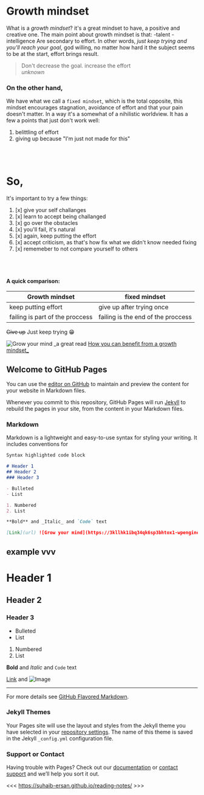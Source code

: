 # Growth mindset
What is a _growth mindset_? it's a great mindset to have, a positive and creative one.
The main point about growth mindset is that: 
-talent
-intelligence 
Are secondary to effort. 
In other words, *just keep trying and you'll reach your goal*, god willing, no matter how hard it the subject seems to be at the start, effort brings result.

>Don't decrease the goal. increase the effort  
>_unknown_
>

### On the other hand,
We have what we call a `fixed mindset`, which is the total opposite, this mindset encourages stagnation, avoidance of effort and that your pain doesn't matter. In a way it's a somewhat of a nihilistic worldview.
It has a few a points that just don't work well:
1. belittling of effort
2. giving up because "I'm just not made for this"

<br/><br/>

# So,
It's important to try a few things:
1. [x] give your self challanges
2. [x] learn to accept being challanged
3. [x] go over the obstacles
4. [x] you'll fail, it's natural
5. [x] again, keep putting the effort
6. [x] accept criticism, as that's how fix what we didn't know needed fixing
7. [x] rememeber to not compare yourself to others

<br/><br/> 
#### A quick comparison:
Growth mindset | fixed mindset
------------ | -------------
keep putting effort | give up after trying once
failing is part of the proccess | failing is the end of the proccess

~~Give up~~ Just keep trying :grin:

![Grow your mind](https://3kllhk1ibq34qk6sp3bhtox1-wpengine.netdna-ssl.com/wp-content/uploads/2015/11/growth-mindset.png)
_a great read [How you can benefit from a growth mindset_](url)







## Welcome to GitHub Pages

You can use the [editor on GitHub](https://github.com/Suhaib-Ersan/reading-notes/edit/main/README.md) to maintain and preview the content for your website in Markdown files.

Whenever you commit to this repository, GitHub Pages will run [Jekyll](https://jekyllrb.com/) to rebuild the pages in your site, from the content in your Markdown files.

### Markdown

Markdown is a lightweight and easy-to-use syntax for styling your writing. It includes conventions for

```markdown
Syntax highlighted code block

# Header 1
## Header 2
### Header 3

- Bulleted
- List

1. Numbered
2. List

**Bold** and _Italic_ and `Code` text

[Link](url) ![Grow your mind](https://3kllhk1ibq34qk6sp3bhtox1-wpengine.netdna-ssl.com/wp-content/uploads/2015/11/growth-mindset.png)
```

example  vvv
-

# Header 1
## Header 2
### Header 3

- Bulleted
- List

1. Numbered
2. List


**Bold** and _Italic_ and `Code` text

[Link](url) and ![Image](src)

---------

For more details see [GitHub Flavored Markdown](https://guides.github.com/features/mastering-markdown/).

### Jekyll Themes

Your Pages site will use the layout and styles from the Jekyll theme you have selected in your [repository settings](https://github.com/Suhaib-Ersan/reading-notes/settings/pages). The name of this theme is saved in the Jekyll `_config.yml` configuration file.

### Support or Contact

Having trouble with Pages? Check out our [documentation](https://docs.github.com/categories/github-pages-basics/) or [contact support](https://support.github.com/contact) and we’ll help you sort it out.









<<< https://suhaib-ersan.github.io/reading-notes/ >>>
